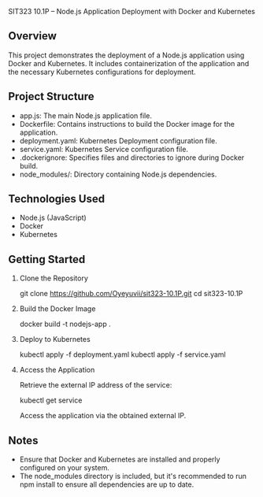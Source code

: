 SIT323 10.1P – Node.js Application Deployment with Docker and Kubernetes

Overview
--------
This project demonstrates the deployment of a Node.js application using Docker and Kubernetes.
It includes containerization of the application and the necessary Kubernetes configurations for deployment.

Project Structure
-----------------
- app.js: The main Node.js application file.
- Dockerfile: Contains instructions to build the Docker image for the application.
- deployment.yaml: Kubernetes Deployment configuration file.
- service.yaml: Kubernetes Service configuration file.
- .dockerignore: Specifies files and directories to ignore during Docker build.
- node_modules/: Directory containing Node.js dependencies.

Technologies Used
-----------------
- Node.js (JavaScript)
- Docker
- Kubernetes

Getting Started
---------------
1. Clone the Repository

   git clone https://github.com/Oyeyuvii/sit323-10.1P.git
   cd sit323-10.1P

2. Build the Docker Image

   docker build -t nodejs-app .

3. Deploy to Kubernetes

   kubectl apply -f deployment.yaml
   kubectl apply -f service.yaml

4. Access the Application

   Retrieve the external IP address of the service:

   kubectl get service

   Access the application via the obtained external IP.

Notes
-----
- Ensure that Docker and Kubernetes are installed and properly configured on your system.
- The node_modules directory is included, but it's recommended to run npm install to ensure all dependencies are up to date.
